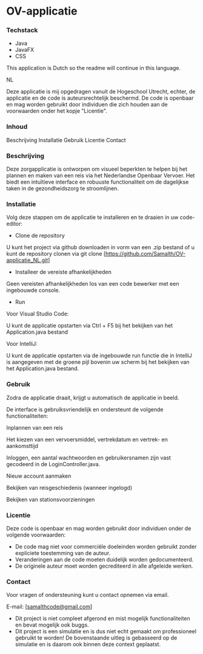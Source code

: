 # OV-applicatie


### Techstack
- Java 
- JavaFX
- CSS


This application is Dutch so the readme will continue in this language.

NL

Deze applicatie is mij opgedragen vanuit de Hogeschool Utrecht, echter, de applicatie en de code is auteursrechtelijk beschermd. De code is openbaar en mag worden gebruikt door individuen die zich houden aan de voorwaarden onder het kopje "Licentie".



### Inhoud
Beschrijving
Installatie
Gebruik
Licentie
Contact


### Beschrijving
Deze zorgapplicatie is ontworpen om visueel beperkten te helpen bij het plannen en maken van een reis via het Nederlandse Openbaar Vervoer. Het biedt een intuïtieve interface en robuuste functionaliteit om de dagelijkse taken in de gezondheidszorg te stroomlijnen.


### Installatie
Volg deze stappen om de applicatie te installeren en te draaien in uw code-editor:


- Clone de repository

U kunt het project via github downloaden in vorm van een .zip bestand of u kunt de repository clonen via git clone [https://github.com/Samalth/OV-applicatie_NL.git]


- Installeer de vereiste afhankelijkheden

Geen vereisten afhankelijkheden los van een code bewerker met een ingebouwde console.


- Run

Voor Visual Studio Code:

U kunt de applicatie opstarten via Ctrl + F5 bij het bekijken van het Application.java bestand

Voor IntelliJ:

U kunt de applicatie opstarten via de ingebouwde run functie die in IntelliJ is aangegeven met de groene pijl bovenin uw scherm bij het bekijken van het Application.java bestand.


### Gebruik
Zodra de applicatie draait, krijgt u automatisch de applicatie in beeld. 

De interface is gebruiksvriendelijk en ondersteunt de volgende functionaliteiten:

Inplannen van een reis

Het kiezen van een vervoersmiddel, vertrekdatum en vertrek- en aankomsttijd

Inloggen, een aantal wachtwoorden en gebruikersnamen zijn vast gecodeerd in de LoginController.java.

Nieuw account aanmaken

Bekijken van reisgeschiedenis (wanneer ingelogd)

Bekijken van stationsvoorzieningen

### Licentie
Deze code is openbaar en mag worden gebruikt door individuen onder de volgende voorwaarden:

- De code mag niet voor commerciële doeleinden worden gebruikt zonder expliciete toestemming van de auteur.
- Veranderingen aan de code moeten duidelijk worden gedocumenteerd.
- De originele auteur moet worden gecrediteerd in alle afgeleide werken.


### Contact

Voor vragen of ondersteuning kunt u contact opnemen via email.

E-mail: [samalthcode@gmail.com]

 
 * Dit project is niet compleet afgerond en mist mogelijk functionaliteiten en bevat mogelijk ook buggs.
 * Dit project is een simulatie en is dus niet echt gemaakt om professioneel gebruikt te worden! De bovenstaande uitleg is gebasseerd op de simulatie en is daarom ook binnen deze context geplaatst. 
